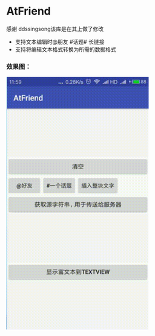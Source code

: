 # AtFriend
感谢 <a>ddssingsong</a>该库是在其上做了修改
* 支持文本编辑时@朋友 #话题#  长链接  
* 支持将编辑文本格式转换为所需的数据格式

### 效果图：

![](video.gif)

